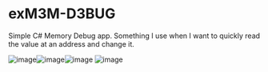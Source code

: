 # exM3M-D3BUG
Simple C# Memory Debug app. Something I use when I want to quickly read the value at an address and change it.

![image](https://user-images.githubusercontent.com/80198020/125757071-5a7da7a9-049f-483b-a0ca-137f88866b83.png)![image](https://user-images.githubusercontent.com/80198020/125757121-2846fe54-4ff6-4271-b36c-81d3724fcd9c.png)![image](https://user-images.githubusercontent.com/80198020/125757227-3034ad0f-acb6-4424-9ec9-6c45982fc97f.png)
![image](https://user-images.githubusercontent.com/80198020/125863093-0e216da4-59ca-4c05-b038-9accbcde2524.png)

